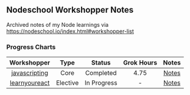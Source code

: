 ## Nodeschool Workshopper Notes
Archived notes of my Node learnings via https://nodeschool.io/index.html#workshopper-list

### Progress Charts
| Workshopper | Type | Status | Grok Hours | Notes |
|:-----------:|:----:|:------:|:----------:|:-----:|
| [javascripting](https://github.com/workshopper/javascripting) | Core | Completed | 4.75 | [Notes](javascripting/readme.md) |
| [learnyoureact](https://github.com/workshopper/learnyoureact) | Elective | In Progress | - | [Notes](learnyoureact/readme.md) |